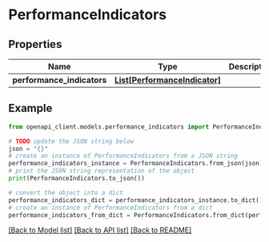 # PerformanceIndicators


## Properties

Name | Type | Description | Notes
------------ | ------------- | ------------- | -------------
**performance_indicators** | [**List[PerformanceIndicator]**](PerformanceIndicator.md) |  | 

## Example

```python
from openapi_client.models.performance_indicators import PerformanceIndicators

# TODO update the JSON string below
json = "{}"
# create an instance of PerformanceIndicators from a JSON string
performance_indicators_instance = PerformanceIndicators.from_json(json)
# print the JSON string representation of the object
print(PerformanceIndicators.to_json())

# convert the object into a dict
performance_indicators_dict = performance_indicators_instance.to_dict()
# create an instance of PerformanceIndicators from a dict
performance_indicators_from_dict = PerformanceIndicators.from_dict(performance_indicators_dict)
```
[[Back to Model list]](../README.md#documentation-for-models) [[Back to API list]](../README.md#documentation-for-api-endpoints) [[Back to README]](../README.md)


